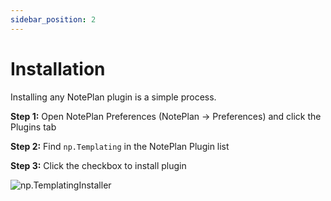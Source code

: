 ```yaml
---
sidebar_position: 2
---
```


# Installation
Installing any NotePlan plugin is a simple process.

**Step 1:** Open NotePlan Preferences (NotePlan -> Preferences) and click the Plugins tab

**Step 2:** Find `np.Templating` in the NotePlan Plugin list

**Step 3:** Click the checkbox to install plugin

![np.TemplatingInstaller](/img/noteplan-plugin-installer.png)
